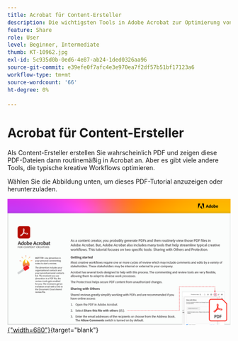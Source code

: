 ```yaml
---
title: Acrobat für Content-Ersteller
description: Die wichtigsten Tools in Adobe Acrobat zur Optimierung von Kreativ-Workflows kennenlernen.
feature: Share
role: User
level: Beginner, Intermediate
thumb: KT-10962.jpg
exl-id: 5c935d0b-0ed6-4e87-ab24-1ded0326aa96
source-git-commit: e39efe0f7afc4e3e970ea7f2df57b51bf17123a6
workflow-type: tm+mt
source-wordcount: '66'
ht-degree: 0%

---
```


# Acrobat für Content-Ersteller

Als Content-Ersteller erstellen Sie wahrscheinlich PDF und zeigen diese PDF-Dateien dann routinemäßig in Acrobat an. Aber es gibt viele andere Tools, die typische kreative Workflows optimieren.

Wählen Sie die Abbildung unten, um dieses PDF-Tutorial anzuzeigen oder herunterzuladen.

[![Bild der ersten Seite des Tutorials](assets/Acrobatforcontentcreators.png){&quot;width=680&quot;}](assets/Acrobat-for-Content-Creators.pdf){target="blank"}
